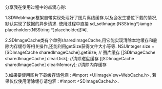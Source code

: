 分享我在使用过程中的点滴心得:

1.SDWebImage框架自带实现处理好了图片离线缓存,以及会发生错位下载的情况,默认实现了数据的异步请求.
  使用过程中直接 sd_setImage:(NSString*)iamge placeholder:(NSString *)placeholder即可.
  
2.SDImageCache类有个单例sharedImageCache,用它能实现清除本地缓存和删除内存缓存等相关操作,还能利用getSize获得文件大小等等.
   NSUInteger size = [SDImageCache sharedImageCache].getSize;     // 图片缓存
    [[SDImageCache sharedImageCache] clearDisk];                   //清除磁盘缓存
    [[SDImageCache sharedImageCache] clearMemory];                 //清除内存缓存
    
3.如果要使用图片下载缓存请包涵 : #import <UIImageView+WebCache.h>,
  若果仅仅使用清除缓存请包涵   : #import <SDImageCache.h>.
